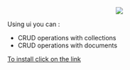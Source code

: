 
<p align="center"><img src="http://dl4.joxi.net/drive/2017/11/26/0017/1804/1177356/56/20d7f1032d.jpg"></p>

Using ui you can :
- CRUD operations with collections
- CRUD operations with documents

[To install click on the link](https://github.com/tiedot/tiedot-ui)